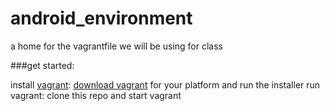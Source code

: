 # android_environment
a home for the vagrantfile we will be using for class

###get started:
  
install [vagrant](https://docs.vagrantup.com/v2/):
  [download vagrant](http://www.vagrantup.com/downloads) for your platform and run the installer
run vagrant:
  clone this repo and start vagrant
